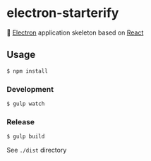 # electron-starterify

:electric_plug: [Electron][electron] application skeleton based on [React][react]


## Usage

```sh
$ npm install
```

### Development

```sh
$ gulp watch
```

### Release

```sh
$ gulp build
```

See `./dist` directory


[electron]: http://electron.atom.io/
[react]: http://facebook.github.io/react/
